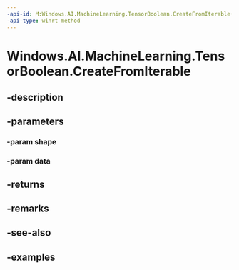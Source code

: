 ```yaml
---
-api-id: M:Windows.AI.MachineLearning.TensorBoolean.CreateFromIterable(Windows.Foundation.Collections.IIterable{System.Int64},Windows.Foundation.Collections.IIterable{System.Boolean})
-api-type: winrt method
---
```


<!-- Method syntax.
public TensorBoolean TensorBoolean.CreateFromIterable(IIterable<Int64> shape, IIterable<Boolean> data)
-->

# Windows.AI.MachineLearning.TensorBoolean.CreateFromIterable

## -description

## -parameters
### -param shape

### -param data

## -returns

## -remarks

## -see-also

## -examples

